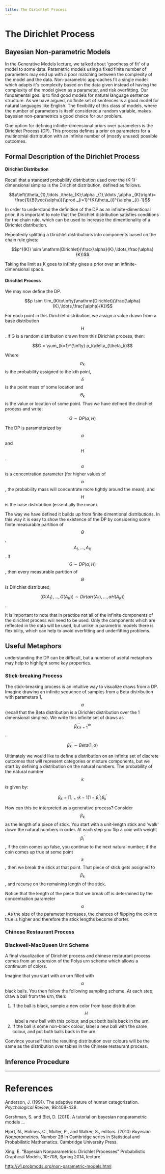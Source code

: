```yaml
---
title: The Dirichlet Process
---
```


# The Dirichlet Process

## Bayesian Non-parametric Models

In the Generative Models lecture, we talked about 'goodness of fit' of a model to some data. Parametric models using a fixed finite number of parameters may end up with a poor matching between the complexity of the model and the data. Non-parametric approaches fit a single model which adapts it's complexity based on the data given instead of having the complexity of the model given as a parameter, and risk overfitting. Our fundamental goal is to find good models for natural language sentence structure. As we have argued, no finite set of sentences is a good model for natural languages like English. The flexibility of this class of models, where the number of parameters is itself considered a random variable, makes bayesian non-parametrics a good choice for our problem.

One option for defining infinite-dimensional priors over parameters is the Dirichlet Process (DP). This process defines a prior on parameters for a multinomial distribution with an infinite number of (mostly unused) possible outcomes.

## Formal Description of the Dirichlet Process

#### Dirichlet Distribution

Recall that a standard probability distribution used over the (K-1)-dimensional simplex is the Dirichlet distribution, defined as follows.

$$p\left(\theta_{1},\ldots ,\theta_{K};\alpha _{1},\ldots ,\alpha _{K}\right)= \frac{1}{B(\vec{\alpha})}\prod _{i=1}^{K}\theta_{i}^{\alpha _{i}-1}$$

In order to understand the definition of the DP as an infinite-dimentional prior, it is important to note that the Dirichlet distribution satisfies conditions for the chain rule, which can be used to increase the dimentionality of a Dirichlet distribution. 

Repeatedly splitting a Dirichlet distributions into components based on the chain rule gives:

$$p^{(K)} \sim \mathrm{Dirichlet}(\frac{\alpha}{K},\ldots,\frac{\alpha}{K})$$

Taking the limit as K goes to infinity gives a prior over an infinite-dimensional space.

#### Dirichlet Process

We may now define the DP.

$$p \sim \lim_{K\to\infty}\mathrm{Dirichlet}(\frac{\alpha}{K},\ldots,\frac{\alpha}{K})$$

For each point in this Dirichlet distribution, we assign a value drawn from a base distribution $$H$$. If G is a random distribution drawn from this Dirichlet process, then:

$$G = \sum_{k=1}^{\infty} p_k\delta_{\theta_k}$$

Where $$p_k$$ is the probability assigned to the kth point, $$\delta$$ is the point mass of some location and $$\theta_k$$ is the value or location of some point. Thus we have defined the dirichlet process and write:

$$G \sim DP(\alpha, H)$$

The DP is parameterized by $$\alpha$$ and $$H$$. $$\alpha$$ is a concentration parameter (for higher values of $$\alpha$$, the probability mass will concentrate more tightly around the mean), and $$H$$ is the base distribution (essentially the mean).

The way we have defined it builds up from finite dimentional distributions. In this way it is easy to show the existence of the DP by considering some finite measurable partition of $$\Theta$$, $${A_1,\ldots,A_K}$$. If $$G \sim DP(\alpha, H)$$, then every measurable partition of $$\Theta$$ is Dirichlet distributed,

$$(G(A_1),\ldots,G(A_K)) \sim Dir(\alpha H(A_1),\ldots,\alpha H(A_K))$$.

It is important to note that in practice not all of the infinite components of the dirichlet process will need to be used. Only the components which are reflected in the data will be used, but unlike in parametric models there is flexibility, which can help to avoid overfitting and underfitting problems.

## Useful Metaphors

understanding the DP can be difficult, but a number of useful metaphors may help to highlight some key properties.

### Stick-breaking Process

The stick-breaking process is an intuitive way to visualize draws from a DP. Imagine drawing an infinite sequence of samples from a Beta distribution with parameters 1, $$\alpha$$ (recall that the Beta distribution is a Dirichlet distribution over the 1 dimensional simplex). We write this infinite set of draws as $${\beta_k^'}_{k=1}^{\infty}$$.

$$\beta_k^' \sim Beta(1,\alpha)$$

Ultimately we would like to define a distribution on an infinite set of discrete outcomes that will represent categories or mixture components, but we start by defining a distribution on the natural numbers. The probability of the natural number $$k$$ is given by:

$$\beta_k = \prod_{i=1}{k-1} (1-\beta_i^')\dot\beta_k^'$$

How can this be interpreted as a generative process? Consider $$\beta_k$$ as the length of a piece of stick. You start with a unit-length stick and 'walk' down the natural numbers in order. At each step you flip a coin with weight $$\beta_i^'$$, if the coin comes up false, you continue to the next natural number; if the coin comes up true at some point $$k$$, then we break the stick at that point. That piece of stick gets assigned to $$\beta_k$$, and recurse on the remaining length of the stick.

Notice that the length of the piece that we break off is determined by the concentration parameter $$\alpha$$. As the size of the parameter increases, the chances of flipping the coin to true is higher and therefore the stick lengths become shorter.

### Chinese Restaurant Process



### Blackwell-MacQueen Urn Scheme

A final visualization of Dirichlet process and chinese restaurant process comes from an extension of the Polya urn scheme which allows a continuum of colors.

Imagine that you start with an urn filled with $$\alpha$$ black balls. You then follow the following sampling scheme. At each step, draw a ball from the urn, then:

1. If the ball is black, sample a new color from base distribution $$H$$, label a *new* ball with this colour, and put both balls back in the urn.
2. If the ball is some non-black colour, label a new ball with the same colour, and put both balls back in the urn.

Convince yourself that the resulting distribution over colours will be the same as the distribution over tables in the Chinese restaurant process.

## Inference Procedure


-----------------------------------------------------------
# References 

Anderson, J. (1991). The adaptive nature of human categorization. *Psychological Review*, 98:409-429.

Gershman, S. and Blei, D. (2011). A tutorial on bayesian nonparametric models ...

Hjort, N., Holmes, C., Muller, P., and Walker, S., editors. (2010) *Bayesian Nonparametrics*. Number 28 in Cambridge series in Statistical and Probabilistic Mathematics. Cambridge University Press.

Xing, E. “Bayesian Nonparametrics: Dirichlet Processes” Probabilistic Graphical Models, 10-708, Spring 2014, lecture.

http://v1.probmods.org/non-parametric-models.html
